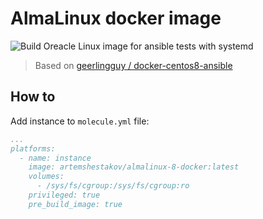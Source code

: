 # AlmaLinux docker image
![Build](https://github.com/artem-shestakov/oraclelinux-docker/actions/workflows/Build/badge.svg)
Oreacle Linux image for ansible tests with systemd
>Based on [geerlingguy /
docker-centos8-ansible](https://github.com/geerlingguy/docker-centos8-ansible)
## How to
Add instance to `molecule.yml` file:
```yaml
...
platforms:
  - name: instance
    image: artemshestakov/almalinux-8-docker:latest
    volumes:
      - /sys/fs/cgroup:/sys/fs/cgroup:ro
    privileged: true
    pre_build_image: true
```